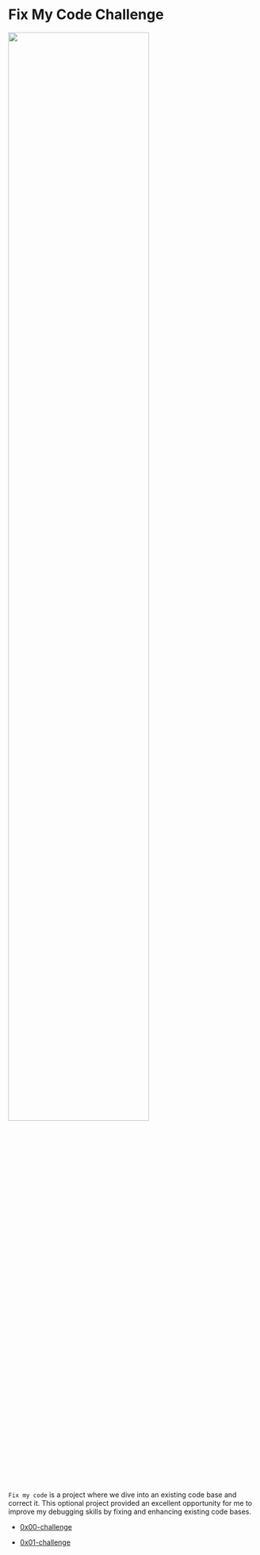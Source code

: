# Fix My Code Challenge

<p>
<img width="75%" src="https://salesman.com/wp-content/uploads/2015/08/smash-phone.gif">
</p>

`Fix my code` is a project where we dive into an existing code base and correct it. This optional project provided an excellent opportunity for me to improve my debugging skills by fixing and enhancing existing code bases.

* [0x00-challenge](0x00-challenge)

* [0x01-challenge](0x01-challenge)
